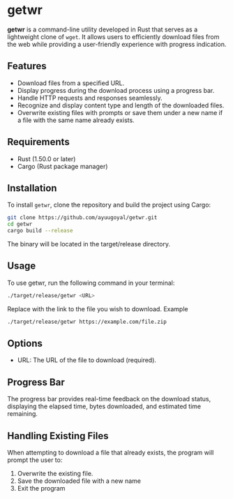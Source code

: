 # getwr

**getwr** is a command-line utility developed in Rust that serves as a lightweight clone of `wget`. It allows users to efficiently download files from the web while providing a user-friendly experience with progress indication.

## Features

- Download files from a specified URL.
- Display progress during the download process using a progress bar.
- Handle HTTP requests and responses seamlessly.
- Recognize and display content type and length of the downloaded files.
- Overwrite existing files with prompts or save them under a new name if a file with the same name already exists.

## Requirements

- Rust (1.50.0 or later)
- Cargo (Rust package manager)

## Installation

To install `getwr`, clone the repository and build the project using Cargo:

```bash
git clone https://github.com/ayuugoyal/getwr.git
cd getwr
cargo build --release
```
The binary will be located in the target/release directory.

## Usage

To use getwr, run the following command in your terminal:

```bash
./target/release/getwr <URL>
```

Replace <URL> with the link to the file you wish to download.
Example

```bash
./target/release/getwr https://example.com/file.zip
```

## Options

- URL: The URL of the file to download (required).

## Progress Bar

The progress bar provides real-time feedback on the download status, displaying the elapsed time, bytes downloaded, and estimated time remaining.

## Handling Existing Files

When attempting to download a file that already exists, the program will prompt the user to:

  1. Overwrite the existing file.
  2. Save the downloaded file with a new name
  3. Exit the program
